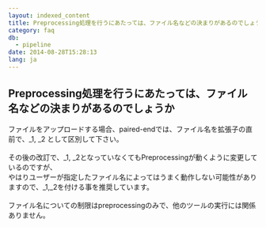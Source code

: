 ```yaml
---
layout: indexed_content
title: Preprocessing処理を行うにあたっては、ファイル名などの決まりがあるのでしょうか
category: faq
db:
  - pipeline
date: 2014-08-28T15:28:13
lang: ja
---
```


## Preprocessing処理を行うにあたっては、ファイル名などの決まりがあるのでしょうか

ファイルをアップロードする場合、paired-endでは、ファイル名を拡張子の直前で、_1, _2 として区別して下さい。<br><br>その後の改訂で、_1, _2となっていなくてもPreprocessingが動くように変更しているのですが、<br>やはりユーザーが指定したファイル名によってはうまく動作しない可能性がありますので、_1,_2を付ける事を推奨しています。<br><br>ファイル名についての制限はpreprocessingのみで、他のツールの実行には関係ありません。